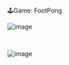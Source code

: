 🕹️Game: FootPong 
<br>

![image](https://github.com/nilfoj/GPong_CSharp/assets/154933115/4d03766b-dd6d-4fc6-af07-7e2763169263)

<br>

![image](https://github.com/nilfoj/GPong_CSharp/assets/154933115/2cb3e940-c7d3-4cf1-ad55-460d7a1da5cb)
